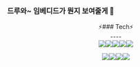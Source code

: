 ### 드루와~ 임베디드가 뭔지 보여줄게 👋

<!--
**yohda/yohda** is a ✨ _special_ ✨ repository because its `README.md` (this file) appears on your GitHub profile.

Here are some ideas to get you started:

- 🔭 I’m currently working on ...
- 🌱 I’m currently learning ...
- 👯 I’m looking to collaborate on ...
- 🤔 I’m looking for help with ...
- 💬 Ask me about ...
- 📫 How to reach me: ...
- 😄 Pronouns: ...
- ⚡ Fun fact: ...
-->

<div align=center> 
⚡### Tech⚡  <br>
----  <br>
 <img src="https://img.shields.io/badge/Linux-FCC624?style=for-the-badge&logo=Linux&logoColor=white"><img src="https://img.shields.io/badge/C-A8B9CC?style=for-the-badge&logo=C&logoColor=white"><img src="https://img.shields.io/badge/GIT-F05032?style=for-the-badge&logo=Git&logoColor=white"><img src="https://img.shields.io/badge/GITHUB-181717?style=for-the-badge&logo=Github&logoColor=white"><img src="https://img.shields.io/badge/SUBVERSION-809CC9?style=for-the badge&logo=Subversion&logoColor=white">
 
 <img src="https://img.shields.io/badge/GITIGNORE-204ECF?style=for-the-badge&logo=gitignore.io&logoColor=white"><img src="https://img.shields.io/badge/Raspberry Pi-A22846?style=for-the-badge&logo=Raspberry Pi&logoColor=white"><img src="https://img.shields.io/badge/VIM-019733?style=for-the-badge&logo=Vim&logoColor=white"><img src="https://img.shields.io/badge/UBUNTU-E95420?style=for-the-badge&logo=Ubuntu&logoColor=white">
</div>

